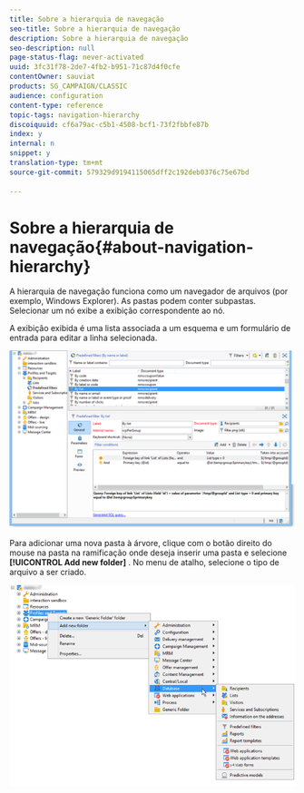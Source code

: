 ```yaml
---
title: Sobre a hierarquia de navegação
seo-title: Sobre a hierarquia de navegação
description: Sobre a hierarquia de navegação
seo-description: null
page-status-flag: never-activated
uuid: 3fc31f78-2de7-4fb2-b951-71c87d4f0cfe
contentOwner: sauviat
products: SG_CAMPAIGN/CLASSIC
audience: configuration
content-type: reference
topic-tags: navigation-hierarchy
discoiquuid: cf6a79ac-c5b1-4508-bcf1-73f2fbbfe87b
index: y
internal: n
snippet: y
translation-type: tm+mt
source-git-commit: 579329d9194115065dff2c192deb0376c75e67bd

---
```



# Sobre a hierarquia de navegação{#about-navigation-hierarchy}

A hierarquia de navegação funciona como um navegador de arquivos (por exemplo, Windows Explorer). As pastas podem conter subpastas. Selecionar um nó exibe a exibição correspondente ao nó.

A exibição exibida é uma lista associada a um esquema e um formulário de entrada para editar a linha selecionada.

![](assets/d_ncs_integration_navigation.png)

Para adicionar uma nova pasta à árvore, clique com o botão direito do mouse na pasta na ramificação onde deseja inserir uma pasta e selecione **[!UICONTROL Add new folder]** . No menu de atalho, selecione o tipo de arquivo a ser criado.

![](assets/d_ncs_integration_navigation_create.png)

